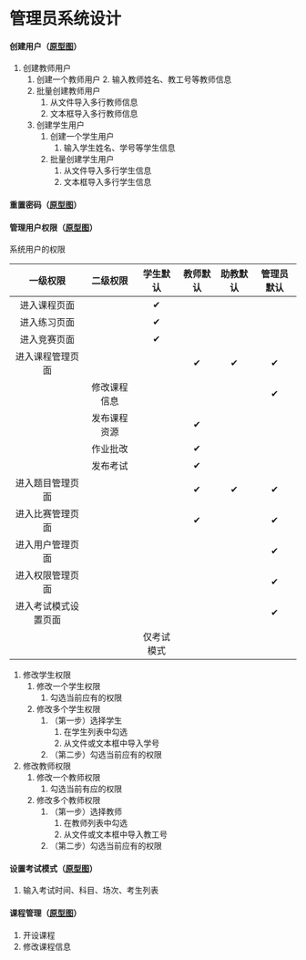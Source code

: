 # 管理员系统设计

#### 创建用户（<a href="yxt/index.html" target="_blank">原型图</a>）

1. 创建教师用户
    1. 创建一个教师用户
        2. 输入教师姓名、教工号等教师信息
    2. 批量创建教师用户
        1. 从文件导入多行教师信息
        2. 文本框导入多行教师信息
    3. 创建学生用户
        1. 创建一个学生用户
            1. 输入学生姓名、学号等学生信息
        2. 批量创建学生用户
            1. 从文件导入多行学生信息
            2. 文本框导入多行学生信息

#### 重置密码（<a href="yxt/index.html" target="_blank">原型图</a>）

#### 管理用户权限（<a href="yxt/index.html" target="_blank">原型图</a>）

系统用户的权限

|       一级权限       |   二级权限   |  学生默认  | 教师默认 | 助教默认 | 管理员默认 |
| :------------------: | :----------: | :--------: | :------: | :------: | :--------: |
|     进入课程页面     |              |     ✔      |          |          |            |
|     进入练习页面     |              |     ✔      |          |          |            |
|     进入竞赛页面     |              |     ✔      |          |          |            |
|   进入课程管理页面   |              |            |    ✔     |    ✔     |     ✔      |
|                      | 修改课程信息 |            |          |          |     ✔      |
|                      | 发布课程资源 |            |    ✔     |          |            |
|                      |   作业批改   |            |    ✔     |          |            |
|                      |   发布考试   |            |    ✔     |          |            |
|   进入题目管理页面   |              |            |    ✔     |    ✔     |     ✔      |
|   进入比赛管理页面   |              |            |    ✔     |          |     ✔      |
|   进入用户管理页面   |              |            |          |          |     ✔      |
|   进入权限管理页面   |              |            |          |          |     ✔      |
| 进入考试模式设置页面 |              |            |          |          |     ✔      |
|                      |              | 仅考试模式 |          |          |            |


1. 修改学生权限
    1. 修改一个学生权限
        1. 勾选当前应有的权限
    2. 修改多个学生权限
        1. （第一步）选择学生
            1. 在学生列表中勾选
            2. 从文件或文本框中导入学号
        2. （第二步）勾选当前应有的权限
2. 修改教师权限
    1. 修改一个教师权限
        1. 勾选当前有应的权限
    2. 修改多个教师权限
        1. （第一步）选择教师
            1. 在教师列表中勾选
            2. 从文件或文本框中导入教工号
        2. （第二步）勾选当前应有的权限



#### 设置考试模式（<a href="yxt/index.html" target="_blank">原型图</a>）

1. 输入考试时间、科目、场次、考生列表



#### 课程管理（<a href="yxt/index.html" target="_blank">原型图</a>）

1. 开设课程
2. 修改课程信息